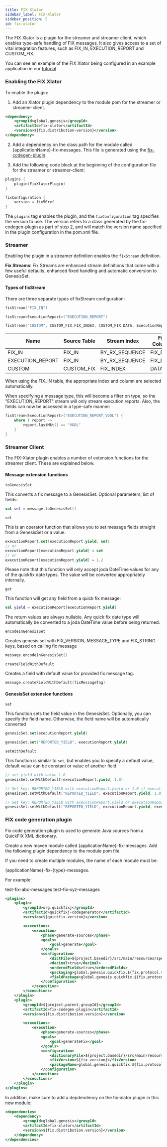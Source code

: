 ```yaml
---
title: FIX Xlator
sidebar_label: FIX-Xlator
sidebar_position: 5
id: fix-xlator
---
```


The FIX Xlator is a plugin for the streamer and streamer client, which enables type-safe handling of FIX messages. It also gives access to a set of vital integration features, such as FIX_IN, EXECUTION_REPORT and CUSTOM_FIX.

You can see an example of the FIX Xlator being configured in an example application in our [tutorial](/tutorials/building-an-application/fix-gateway/)


### Enabling the FIX Xlator

To enable the plugin:
1. Add an Xlator plugin dependency to the module pom for the streamer or streamer-client.

```xml
<dependency> 
    <groupId>global.genesis</groupId>
    <artifactId>fix-xlator</artifactId>
    <version>${fix.distribution-version}</version>
</dependency>
```

2. Add a dependency on the class path for the module called {applicationName}-fix-messages. This file is generated using the [fix-codegen-plugin](/creating-applications/defining-your-application/integrations/external-systems/fix-xlator/#fix-code-generation-plugin).

3. Add the following code block at the beginning of the configuration file for the streamer or streamer-client:
  
```kotlin
plugins {
    plugin(FixXlatorPlugin)
}

fixConfiguration {
    version = fix50ref
}
```
 The `plugins` tag enables the plugin, and the `fixConfiguration` tag specifies the version to use. The version refers to a class generated by the fix-codegen-plugin as part of step 2, and will match the version name specified in the plugin configuration in the pom.xml file.



### Streamer

Enabling the plugin in a streamer definition enables the `fixStream` definition.

**Fix Streams**:
Fix Streams are enhanced stream definitions that come with a few useful defaults, enhanced fixed handling and automatic conversion to GenesisSet.

#### Types of fixStream
There are three separate types of fixStream configuration:

```kotlin
fixStream("FIX_IN") 

fixStream<ExecutionReport>("EXECUTION_REPORT")

fixStream("CUSTOM", CUSTOM_FIX.FIX_INDEX, CUSTOM_FIX.DATA, ExecutionReport::class)
```


| Name | Source Table | Stream Index | Fix Column | Stream Type |
| --- | --- | --- | --- | --- |
| FIX_IN | FIX_IN | BY_RX_SEQUENCE | FIX_DATA | Message |
| EXECUTION_REPORT | FIX_IN | BY_RX_SEQUENCE | FIX_DATA | ExecutionReport |
| CUSTOM | CUSTOM_FIX | FIX_INDEX | DATA | ExecutionReport |

When using the FIX_IN table, the appropriate index and column are selected automatically.

When specifying a message type, this will become a filter on type, so the "EXECUTION_REPORT" stream will only stream execution reports. Also, the fields can now be accessed in a type-safe manner:

```kotlin
fixStream<ExecutionReport>("EXECUTION_REPORT_VODL") {
    where { report ->
        report.lastMkt() == "VODL"
    }
}
```

### Streamer Client

The FIX-Xlator plugin enables a number of extension functions for the streamer client. These are explained below.

#### Message extension functions

`toGenesisSet`

This converts a fix message to a GenesisSet. Optional parameters, list of fields:

```kotlin
val set = message.toGenesisSet()
```

`set`

This is an operator function that allows you to set message fields straight from a GenesisSet or a value.

```kotlin
executionReport.set(executionReport.yield, set)
// or
executionReport[executionReport.yield] = set
// or
executionReport[executionReport.yield] = 1.2
```

Please note that this function will only accept joda DateTime values for any of the quickfix date types. The value will be converted appropriately internally.

`get`

This function will get any field from a quick fix message:

```kotlin
val yield = executionReport[executionReport.yield]
```

The return values are always nullable. Any quick fix date type will automatically be converted to a joda DateTime value before being returned.

`encodeInGenesisSet`

Creates genesis set with FIX_VERSION, MESSAGE_TYPE and FIX_STRING keys, based on calling fix message

```kotlin
message.encodeInGenesisSet()
```

`createFieldWithDefault`

Creates a field with default value for provided fix message tag.

```kotlin
message.createFieldWithDefault(fixMessageTag)
```

#### GenesisSet extension functions

`set`

This function sets the field value in the GenesisSet. Optionally, you can specify the field name. Otherwise, the field name will be automatically converted

```kotlin
genesisSet.set(executionReport.yield)

genesisSet.set("REPORTED_YIELD", executionReport.yield)
```

`setWithDefault`

This function is similar to `set`, but enables you to specify a default value, default value can be constant or value of another field

```kotlin
// set yield with value 1.0
genesisSet.setWithDefault(executionReport.yield, 1.0)

// Set key: REPORTED_YIELD with executionReport.yield or 1.0 if executionReport.yield is null
genesisSet.setWithDefault("REPORTED_YIELD", executionReport.yield, 1.0)

// Set key: REPORTED_YIELD with executionReport.yield or executionReport.otherYield if executionReport.yield is null
genesisSet.setWithDefault("REPORTED_YIELD", executionReport.yield, executionReport.otherYield)
```

### FIX code generation plugin

Fix code generation plugin is used to generate Java sources from a QuickFIX XML dictionary.

Create a new maven module called {applicationName}-fix-messages. Add the following plugin dependency to the module pom file. 

If you need to create multiple modules, the name of each module must be:

{applicationName}-fix-{type}-messages. 

For example:

test-fix-abc-messages
test-fix-xyz-messages

```xml
<plugins>
    <plugin>
        <groupId>org.quickfixj</groupId>
        <artifactId>quickfixj-codegenerator</artifactId>
        <version>${quickfix.version}</version>

        <executions>
            <execution>
                <phase>generate-sources</phase>
                <goals>
                    <goal>generate</goal>
                </goals>
                <configuration>
                    <dictFile>${project.basedir}/src/main/resources/specs/${dictionary-file}</dictFile>
                    <decimal>true</decimal>
                    <orderedFields>true</orderedFields>
                    <packaging>global.genesis.quickfix.${fix.protocol.version}</packaging>
                    <fieldPackage>global.genesis.quickfix.${fix.protocol.version}.field</fieldPackage>
                </configuration>
            </execution>
        </executions>
    </plugin>
    <plugin>
        <groupId>${project.parent.groupId}</groupId>
        <artifactId>fix-codegen-plugin</artifactId>
        <version>${fix.distribution.version}</version>

        <executions>
            <execution>
                <phase>generate-sources</phase>
                <goals>
                    <goal>generateFix</goal>
                </goals>
                <configuration>
                    <dictionaryFile>${project.basedir}/src/main/resources/specs/${dictionary-file}</dictionaryFile>
                    <fixVersion>${fix-version}</fixVersion>
                    <packageName>global.genesis.quickfix.${fix.protocol.version}</packageName>
                </configuration>
            </execution>
        </executions>
    </plugin>
</plugins>
```

In addition, make sure to add a depdendency on the fix-xlator plugin in this new module:
```xml
<dependencies>
	<dependency>
		<groupId>global.genesis</groupId>
		<artifactId>fix-xlator</artifactId>
		<version>${fix.distribution.version}</version>
	</dependency>
</dependencies>
```